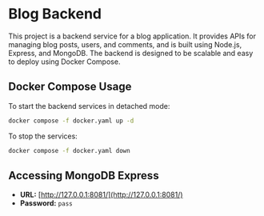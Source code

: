 # Blog Backend

This project is a backend service for a blog application. It provides APIs for managing blog posts, users, and comments, and is built using Node.js, Express, and MongoDB. The backend is designed to be scalable and easy to deploy using Docker Compose.

## Docker Compose Usage

To start the backend services in detached mode:

```sh
docker compose -f docker.yaml up -d
```

To stop the services:

```sh
docker compose -f docker.yaml down
```

## Accessing MongoDB Express

*   **URL:** [http://127.0.0.1:8081/](http://127.0.0.1:8081/)
*   **Password:** `pass`